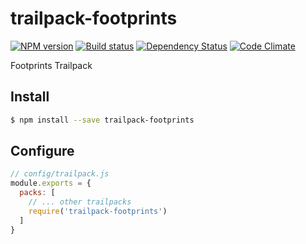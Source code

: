 # trailpack-footprints

[![NPM version][npm-image]][npm-url]
[![Build status][ci-image]][ci-url]
[![Dependency Status][daviddm-image]][daviddm-url]
[![Code Climate][codeclimate-image]][codeclimate-url]

Footprints Trailpack

## Install

```sh
$ npm install --save trailpack-footprints
```

## Configure

```js
// config/trailpack.js
module.exports = {
  packs: [
    // ... other trailpacks
    require('trailpack-footprints')
  ]
}
```

[npm-image]: https://img.shields.io/npm/v/trailpack-footprints.svg?style=flat-square
[npm-url]: https://npmjs.org/package/trailpack-footprints
[ci-image]: https://img.shields.io/travis/trailsjs/trailpack-footprints/master.svg?style=flat-square
[ci-url]: https://travis-ci.org/trailsjs/trailpack-footprints
[daviddm-image]: http://img.shields.io/david/trailsjs/trailpack-footprints.svg?style=flat-square
[daviddm-url]: https://david-dm.org/trailsjs/trailpack-footprints
[codeclimate-image]: https://img.shields.io/codeclimate/github/trailsjs/trailpack-footprints.svg?style=flat-square
[codeclimate-url]: https://codeclimate.com/github/trailsjs/trailpack-footprints

